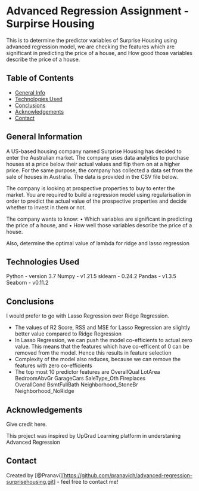 # Advanced Regression Assignment - Surpirse Housing

This is to determine the predictor variables of Surprise Housing using advanced regression model, we are checking the features which are significant in predicting the price of a house, and How good those variables describe the price of a house.

## Table of Contents
* [General Info](#general-information)
* [Technologies Used](#technologies-used)
* [Conclusions](#conclusions)
* [Acknowledgements](#acknowledgements)
* [Contact](#contact)

## General Information

A US-based housing company named Surprise Housing has decided to enter the Australian market. The company uses data analytics to purchase houses at a price below their actual values and flip them on at a higher price. For the same purpose, the company has collected a data set from the sale of houses in Australia. The data is provided in the CSV file below.
 
The company is looking at prospective properties to buy to enter the market. You are required to build a regression model using regularisation in order to predict the actual value of the prospective properties and decide whether to invest in them or not.
 
The company wants to know:
•	Which variables are significant in predicting the price of a house, and
•	How well those variables describe the price of a house.
 
Also, determine the optimal value of lambda for ridge and lasso regression

## Technologies Used

Python - version 3.7
Numpy - v1.21.5
sklearn - 0.24.2
Pandas - v1.3.5
Seaborn - v0.11.2

## Conclusions

I would prefer to go with Lasso Regression over Ridge Regression. 

- The values of R2 Score, RSS and MSE for Lasso Regression are slightly better value compared to Ridge Regression
- In Lasso Regression, we can push the model co-efficients to actual zero value. This means that the features which have co-efficent of 0 can be removed from the model. Hence this results in feature selection
- Complexity of the model also reduces, because we can remove the features with zero co-efficients
- The top most 10 predictor features are 
	OverallQual	
	LotArea	
	BedroomAbvGr
	GarageCars
	SaleType_Oth
	Fireplaces	
	OverallCond	
	BsmtFullBath
	Neighborhood_StoneBr
	Neighborhood_NoRidge

## Acknowledgements
Give credit here.

This project was inspired by UpGrad Learning platform in understaning Advanced Regression

## Contact
Created by [@Pranavi][https://github.com/pranavich/advanced-regression-surprisehousing.git] - feel free to contact me!

